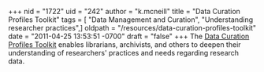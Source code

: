 +++
nid = "1722"
uid = "242"
author = "k.mcneill"
title = "Data Curation Profiles Toolkit"
tags = [ "Data Management and Curation", "Understanding researcher practices",]
oldpath = "/resources/data-curation-profiles-toolkit"
date = "2011-04-25 13:53:51 -0700"
draft = "false"
+++
The [Data Curation Profiles
Toolkit](http://www.datacurationprofiles.org) enables librarians,
archivists, and others to deepen their understanding of researchers'
practices and needs regarding research data.
